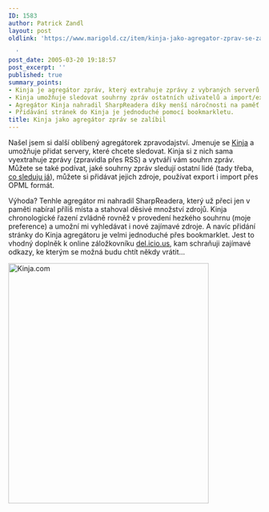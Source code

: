 ```yaml
---
ID: 1583
author: Patrick Zandl
layout: post
oldlink: 'https://www.marigold.cz/item/kinja-jako-agregator-zprav-se-zalibil

  '
post_date: 2005-03-20 19:18:57
post_excerpt: ''
published: true
summary_points:
- Kinja je agregátor zpráv, který extrahuje zprávy z vybraných serverů.
- Kinja umožňuje sledovat souhrny zpráv ostatních uživatelů a import/export OPML.
- Agregátor Kinja nahradil SharpReadera díky menší náročnosti na paměť.
- Přidávání stránek do Kinja je jednoduché pomocí bookmarkletu.
title: Kinja jako agregátor zpráv se zalíbil
---
```


<p>Našel jsem si další oblíbený agregátorek zpravodajství. Jmenuje se <a href="http://www.kinja.com">Kinja</a> a umožňuje přidat servery, které chcete sledovat. Kinja si z nich sama vyextrahuje zprávy (zpravidla přes RSS) a vytváří vám souhrn zpráv. Můžete se také podívat, jaké souhrny zpráv sledují ostatní lidé (tady třeba, <a href="http://kinja.com/user/tangero">co sleduju já</a>), můžete si přidávat jejich zdroje, používat export i import přes OPML formát. </p>

<p>Výhoda? Tenhle agregátor mi nahradil SharpReadera, který už přeci jen v paměti nabíral příliš místa a stahoval děsivé množství zdrojů. Kinja chronologické řazení zvládně rovněž v provedení hezkého souhrnu (moje preference) a umožní mi vyhledávat i nové zajímavé zdroje. A navíc přidání stránky do Kinja agregátoru je velmi jednoduché přes bookmarklet. Jest to vhodný doplněk k online záložkovníku <a href="http://del.icio.us/">del.icio.us</a>, kam schraňuji zajímavé odkazy, ke kterým se možná budu chtít někdy vrátit...
</p>

<p><img src="/wp-content/uploads/20050320-kinja.jpg" alt="Kinja.com" width="400" height="479" />
</p>